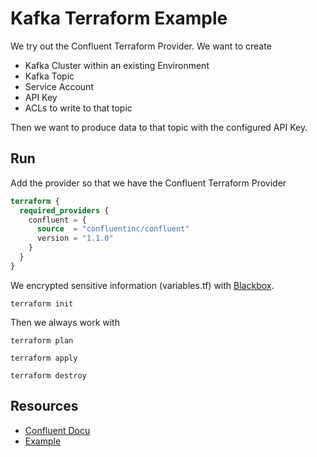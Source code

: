 # Kafka Terraform Example
We try out the Confluent Terraform Provider.
We want to create 
* Kafka Cluster within an existing Environment
* Kafka Topic
* Service Account
* API Key
* ACLs to write to that topic

Then we want to produce data to that topic with the configured API Key.

## Run

Add the provider so that we have the Confluent Terraform Provider
```terraform
terraform {
  required_providers {
    confluent = {
      source  = "confluentinc/confluent"
      version = "1.1.0"
    }
  }
}
```

We encrypted sensitive information (variables.tf) with [Blackbox](https://github.com/StackExchange/blackbox).

```shell
terraform init
```

Then we always work with

```shell
terraform plan
```
```shell
terraform apply
```
```shell
terraform destroy
```

## Resources
* [Confluent Docu](https://docs.confluent.io/cloud/current/get-started/terraform-provider.html)
* [Example](https://registry.terraform.io/providers/confluentinc/confluent/latest/docs/guides/sample-project)